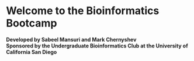 # Welcome to the Bioinformatics Bootcamp
**Developed by Sabeel Mansuri and Mark Chernyshev**  
**Sponsored by the Undergraduate Bioinformatics Club at the University of California San Diego** 
